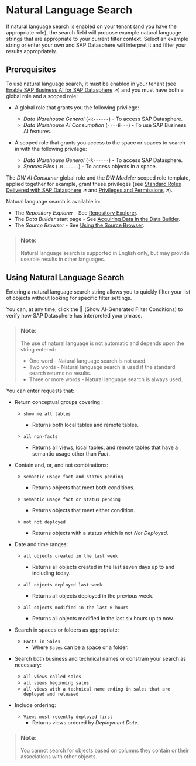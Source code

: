 <!-- loio04170c64c1004fc58d7f235aea0e4970 -->

<link rel="stylesheet" type="text/css" href="../css/sap-icons.css"/>

# Natural Language Search

If natural language search is enabled on your tenant \(and you have the appropriate role\), the search field will propose example natural language strings that are appropriate to your current filter context. Select an example string or enter your own and SAP Datasphere will interpret it and filter your results appropriately.



<a name="loio04170c64c1004fc58d7f235aea0e4970__section_pdb_kbv_sdc"/>

## Prerequisites

To use natural language search, it must be enabled in your tenant \(see [Enable SAP Business AI for SAP Datasphere](https://help.sap.com/viewer/935116dd7c324355803d4b85809cec97/DEV_CURRENT/en-US/1b3fe45f38df4db1a9cda97a5a7bcdaf.html "SAP Business AI is a fully managed service by SAP that allows you to integrate artificial intelligence (AI) models in different business solutions. SAP Business AI provides a simple and easy-to-use API with various endpoints that you can use in your solution for different tasks such as text generation, summarization, language translation, creative content development.") :arrow_upper_right:\) and you must have both a global role and a scoped role:

-   A global role that grants you the following privilege:
    -   *Data Warehouse General* \(`-R------`\) - To access SAP Datasphere.
    -   *Data Warehouse AI Consumption* \(`----E---`\) - To use SAP Business AI features.

-   A scoped role that grants you access to the space or spaces to search in with the following privilege:
    -   *Data Warehouse General* \(`-R------`\) - To access SAP Datasphere.
    -   *Spaces Files* \(`-R------`\) - To access objects in a space.


The *DW AI Consumer* global role and the *DW Modeler* scoped role template, applied together for example, grant these privileges \(see [Standard Roles Delivered with SAP Datasphere](https://help.sap.com/viewer/935116dd7c324355803d4b85809cec97/DEV_CURRENT/en-US/a50a51d80d5746c9b805a2aacbb7e4ee.html "SAP Datasphere is delivered with several standard roles. A standard role includes a predefined set of privileges and permissions.") :arrow_upper_right: and [Privileges and Permissions](https://help.sap.com/viewer/935116dd7c324355803d4b85809cec97/DEV_CURRENT/en-US/d7350c6823a14733a7a5727bad8371aa.html "A privilege represents a task or an area in SAP Datasphere and can be assigned to a specific role. The actions that can be performed in the area are determined by the permissions assigned to a privilege.") :arrow_upper_right:\).

Natural language search is available in:

-   The *Repository Explorer* - See [Repository Explorer](repository-explorer-f8ce0b4.md).
-   The *Data Builder* start page - See [Acquiring Data in the Data Builder](../Acquiring-and-Preparing-Data-in-the-Data-Builder/acquiring-data-in-the-data-builder-1f15a29.md).
-   The *Source Browser* - See [Using the Source Browser](../using-the-source-browser-7d2b21d.md).

> ### Note:  
> Natural language search is supported in English only, but may provide useable results in other languages.



<a name="loio04170c64c1004fc58d7f235aea0e4970__section_ahd_jbv_sdc"/>

## Using Natural Language Search

Entering a natural language search string allows you to quickly filter your list of objects without looking for specific filter settings.

You can, at any time, click the <span class="SAP-icons-V5"></span> \(Show AI-Generated Filter Conditions\) to verify how SAP Datasphere has interpreted your phrase.

> ### Note:  
> The use of natural language is not automatic and depends upon the string entered:
> 
> -   One word - Natural language search is not used.
> -   Two words - Natural language search is used if the standard search returns no results.
> -   Three or more words - Natural language search is always used.

You can enter requests that:

-   Return conceptual groups covering :
    -   `show me all tables`
        -   Returns both local tables and remote tables.

    -   `all non-facts`
        -   Returns all views, local tables, and remote tables that have a semantic usage other than *Fact*.


-   Contain and, or, and not combinations:
    -   `semantic usage fact and status pending`
        -   Returns objects that meet both conditions.

    -   `semantic usage fact or status pending`
        -   Returns objects that meet either condition.

    -   `not not deployed`
        -   Returns objects with a status which is not *Not Deployed*.


-   Date and time ranges:
    -   `all objects created in the last week`
        -   Returns all objects created in the last seven days up to and including today.

    -   `all objects deployed last week`
        -   Returns all objects deployed in the previous week.

    -   `all objects modified in the last 6 hours`
        -   Returns all objects modified in the last six hours up to now.


-   Search in spaces or folders as appropriate:
    -   `Facts in Sales`
        -   Where `Sales` can be a space or a folder.


-   Search both business and technical names or constrain your search as necessary:
    -   `all views called sales`
    -   `all views beginning sales`
    -   `all views with a technical name ending in sales that are deployed and released`

-   Include ordering:
    -   `Views most recently deployed first`
        -   Returns views ordered by *Deployment Date*.



> ### Note:  
> You cannot search for objects based on columns they contain or their associations with other objects.

